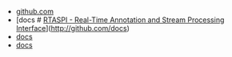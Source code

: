 + [github.com](http://github.com)
+ [docs # [RTASPI - Real-Time Annotation and Stream Processing Interface](http://rt-asp.github.io/rtaspi/)](http://github.com/docs)
+ [docs ](http://github.com/docs)
+ [docs ](http://github.com/docs)
